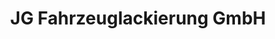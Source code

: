 ---
title: "JG Fahrzeuglackierung GmbH"
url: /witzenhausen/jg-fahrzeuglackierung-gmbh/
shop: Autowerkstatt
---